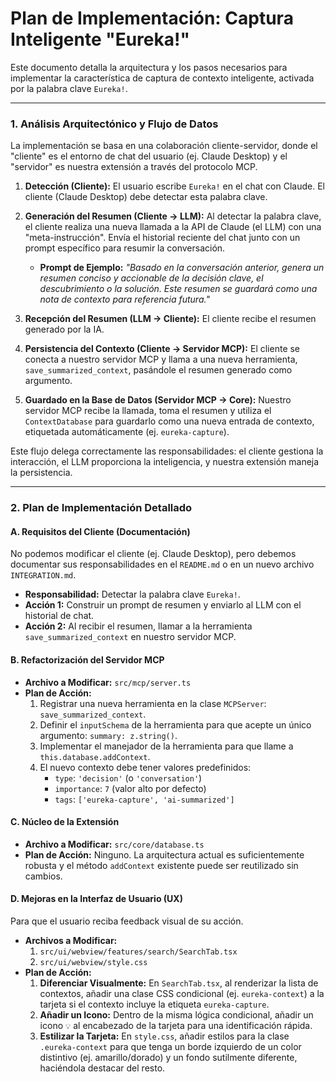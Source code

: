 # Plan de Implementación: Captura Inteligente "Eureka!"

Este documento detalla la arquitectura y los pasos necesarios para implementar la característica de captura de contexto inteligente, activada por la palabra clave `Eureka!`.

---

### **1. Análisis Arquitectónico y Flujo de Datos**

La implementación se basa en una colaboración cliente-servidor, donde el "cliente" es el entorno de chat del usuario (ej. Claude Desktop) y el "servidor" es nuestra extensión a través del protocolo MCP.

1.  **Detección (Cliente):** El usuario escribe `Eureka!` en el chat con Claude. El cliente (Claude Desktop) debe detectar esta palabra clave.

2.  **Generación del Resumen (Cliente -> LLM):** Al detectar la palabra clave, el cliente realiza una nueva llamada a la API de Claude (el LLM) con una "meta-instrucción". Envía el historial reciente del chat junto con un prompt específico para resumir la conversación.
    *   **Prompt de Ejemplo:** *"Basado en la conversación anterior, genera un resumen conciso y accionable de la decisión clave, el descubrimiento o la solución. Este resumen se guardará como una nota de contexto para referencia futura."*

3.  **Recepción del Resumen (LLM -> Cliente):** El cliente recibe el resumen generado por la IA.

4.  **Persistencia del Contexto (Cliente -> Servidor MCP):** El cliente se conecta a nuestro servidor MCP y llama a una nueva herramienta, `save_summarized_context`, pasándole el resumen generado como argumento.

5.  **Guardado en la Base de Datos (Servidor MCP -> Core):** Nuestro servidor MCP recibe la llamada, toma el resumen y utiliza el `ContextDatabase` para guardarlo como una nueva entrada de contexto, etiquetada automáticamente (ej. `eureka-capture`).

Este flujo delega correctamente las responsabilidades: el cliente gestiona la interacción, el LLM proporciona la inteligencia, y nuestra extensión maneja la persistencia.

---

### **2. Plan de Implementación Detallado**

#### **A. Requisitos del Cliente (Documentación)**

No podemos modificar el cliente (ej. Claude Desktop), pero debemos documentar sus responsabilidades en el `README.md` o en un nuevo archivo `INTEGRATION.md`.

*   **Responsabilidad:** Detectar la palabra clave `Eureka!`.
*   **Acción 1:** Construir un prompt de resumen y enviarlo al LLM con el historial de chat.
*   **Acción 2:** Al recibir el resumen, llamar a la herramienta `save_summarized_context` en nuestro servidor MCP.

#### **B. Refactorización del Servidor MCP**

*   **Archivo a Modificar:** `src/mcp/server.ts`
*   **Plan de Acción:**
    1.  Registrar una nueva herramienta en la clase `MCPServer`: `save_summarized_context`.
    2.  Definir el `inputSchema` de la herramienta para que acepte un único argumento: `summary: z.string()`.
    3.  Implementar el manejador de la herramienta para que llame a `this.database.addContext`.
    4.  El nuevo contexto debe tener valores predefinidos:
        *   `type`: `'decision'` (o `'conversation'`)
        *   `importance`: `7` (valor alto por defecto)
        *   `tags`: `['eureka-capture', 'ai-summarized']`

#### **C. Núcleo de la Extensión**

*   **Archivo a Modificar:** `src/core/database.ts`
*   **Plan de Acción:** Ninguno. La arquitectura actual es suficientemente robusta y el método `addContext` existente puede ser reutilizado sin cambios.

#### **D. Mejoras en la Interfaz de Usuario (UX)**

Para que el usuario reciba feedback visual de su acción.

*   **Archivos a Modificar:**
    1.  `src/ui/webview/features/search/SearchTab.tsx`
    2.  `src/ui/webview/style.css`
*   **Plan de Acción:**
    1.  **Diferenciar Visualmente:** En `SearchTab.tsx`, al renderizar la lista de contextos, añadir una clase CSS condicional (ej. `eureka-context`) a la tarjeta si el contexto incluye la etiqueta `eureka-capture`.
    2.  **Añadir un Icono:** Dentro de la misma lógica condicional, añadir un icono `💡` al encabezado de la tarjeta para una identificación rápida.
    3.  **Estilizar la Tarjeta:** En `style.css`, añadir estilos para la clase `.eureka-context` para que tenga un borde izquierdo de un color distintivo (ej. amarillo/dorado) y un fondo sutilmente diferente, haciéndola destacar del resto.
